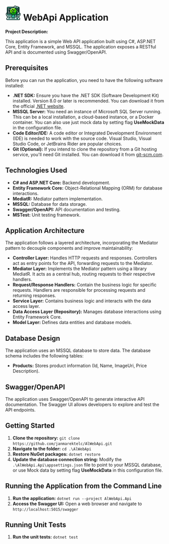 # <img src="IconTransparent.png" width="50"> WebApi Application

**Project Description:**

This application is a simple Web API application built using C#, ASP.NET Core, Entity Framework, and MSSQL. The application exposes a RESTful API and is documented using Swagger/OpenAPI.

## Prerequisites

Before you can run the application, you need to have the following software installed:

* **.NET SDK:** Ensure you have the .NET SDK (Software Development Kit) installed. Version 8.0 or later is recommended. You can download it from the official [.NET website](https://dotnet.microsoft.com/download).
* **MSSQL Server:** You need an instance of Microsoft SQL Server running. This can be a local installation, a cloud-based instance, or a Docker container. You can also use just mock data by setting flag **UseMockData** in the configuration file.
* **Code Editor/IDE:** A code editor or Integrated Development Environment (IDE) is needed to work with the source code. Visual Studio, Visual Studio Code, or JetBrains Rider are popular choices.
* **Git (Optional):** If you intend to clone the repository from a Git hosting service, you'll need Git installed. You can download it from [git-scm.com](https://git-scm.com/downloads).

## Technologies Used

* **C# and ASP.NET Core:** Backend development.
* **Entity Framework Core:** Object-Relational Mapping (ORM) for database interactions.
* **MediatR:** Mediator pattern implementation.
* **MSSQL:** Database for data storage.
* **Swagger/OpenAPI:** API documentation and testing.
* **MSTest:** Unit testing framework.

## Application Architecture

The application follows a layered architecture, incorporating the Mediator pattern to decouple components and improve maintainability:

* **Controller Layer:** Handles HTTP requests and responses. Controllers act as entry points for the API, forwarding requests to the Mediator.
* **Mediator Layer:** Implements the Mediator pattern using a library MediatR. It acts as a central hub, routing requests to their respective handlers.
* **Request/Response Handlers:** Contain the business logic for specific requests. Handlers are responsible for processing requests and returning responses.
* **Service Layer:** Contains business logic and interacts with the data access layer.
* **Data Access Layer (Repository):** Manages database interactions using Entity Framework Core.
* **Model Layer:** Defines data entities and database models.

## Database Design

The application uses an MSSQL database to store data. The database schema includes the following tables:

* **Products:** Stores product information (Id, Name, ImageUri, Price Description).

## Swagger/OpenAPI

The application uses Swagger/OpenAPI to generate interactive API documentation. The Swagger UI allows developers to explore and test the API endpoints.

## Getting Started

1.  **Clone the repository:** `git clone https://github.com/janmarektelc/AlWebApi.git`
2.  **Navigate to the folder:** `cd .\AlWebApi`
3.  **Restore NuGet packages:** `dotnet restore`
4.  **Update the database connection string:** Modify the `.\AlWebApi.Api\appsettings.json` file to point to your MSSQL database, or use Mock data by setting flag **UseMockData** in this configuration file.

## Running the Application from the Command Line

1.  **Run the application:** `dotnet run --project AlWebApi.Api`
2.  **Access the Swagger UI:** Open a web browser and navigate to `http://localhost:5015/swagger`

## Running Unit Tests
1.  **Run the unit tests:** `dotnet test`